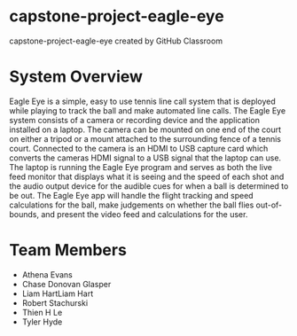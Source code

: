 # capstone-project-eagle-eye
capstone-project-eagle-eye created by GitHub Classroom

# System Overview
Eagle Eye is a simple, easy to use tennis line call system that is deployed while playing to track the ball and make automated line calls. The Eagle Eye system consists of a camera or recording device and the application installed on a laptop. The camera can be mounted on one end of the court on either a tripod or a mount attached to the surrounding fence of a tennis court. Connected to the camera is an HDMI to USB capture card which converts the cameras HDMI signal to a USB signal that the laptop can use. The laptop is running the Eagle Eye program and serves as both the live feed monitor that displays what it is seeing and the speed of each shot and the audio output device for the audible cues for when a ball is determined to be out. The Eagle Eye app will handle the flight tracking and speed calculations for the ball, make judgements on whether the ball flies out-of-bounds, and present the video feed and calculations for the user.

# Team Members
- Athena Evans
- Chase Donovan Glasper
- Liam HartLiam Hart
- Robert Stachurski
- Thien H Le
- Tyler Hyde
